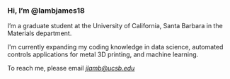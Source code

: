 ### Hi, I’m @lambjames18

I’m a graduate student at the University of California, Santa Barbara in the Materials department.

I'm currently expanding my coding knowledge in data science, automated controls applications for metal 3D printing, and machine learning.

To reach me, please email *jlamb@ucsb.edu*

<!---
lambjames18/lambjames18 is a ✨ special ✨ repository because its `README.md` (this file) appears on your GitHub profile.
You can click the Preview link to take a look at your changes.
--->
